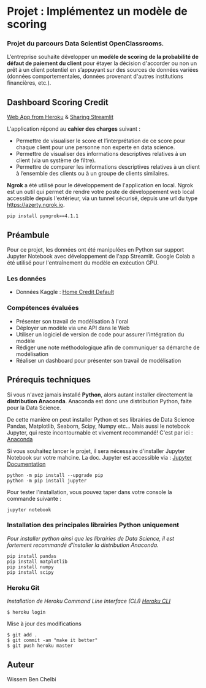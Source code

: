 # Projet : Implémentez un modèle de scoring
### Projet du parcours Data Scientist OpenClassrooms.
L’entreprise souhaite développer un **modèle de scoring de la probabilité de défaut de paiement du client** pour étayer la décision d'accorder ou non un prêt à un client potentiel en s’appuyant sur des sources de données variées (données comportementales, données provenant d'autres institutions financières, etc.).


## Dashboard Scoring Credit
[Web App from Heroku](https://bank-credit-risk.herokuapp.com/) & [Sharing Streamlit](https://share.streamlit.io/nalron/project_credit_scoring_model/app/app.py)


L'application répond au **cahier des charges** suivant :
 - Permettre de visualiser le score et l’interprétation de ce score pour chaque client pour une personne non experte en data science.
 - Permettre de visualiser des informations descriptives relatives à un client (via un système de filtre).
 - Permettre de comparer les informations descriptives relatives à un client à l’ensemble des clients ou à un groupe de clients similaires.


**Ngrok** a été utilisé pour le développement de l'application en local. Ngrok est un outil qui permet de rendre votre poste de développement web local accessible depuis l'extérieur, via un tunnel sécurisé, depuis une url du type https://azerty.ngrok.io.

```
pip install pyngrok==4.1.1
```

## Préambule
Pour ce projet, les données ont été manipulées en Python sur support Jupyter Notebook avec développement de l'app Streamlit. Google Colab a été utilisé pour l'entraînement du modèle en exécution GPU.

### Les données
 - Données Kaggle : [Home Credit Default](https://www.kaggle.com/c/home-credit-default-risk/data)

### Compétences évaluées
 - Présenter son travail de modélisation à l'oral
 - Déployer un modèle via une API dans le Web
 - Utiliser un logiciel de version de code pour assurer l’intégration du modèle
 - Rédiger une note méthodologique afin de communiquer sa démarche de modélisation
 - Réaliser un dashboard pour présenter son travail de modélisation

## Prérequis techniques
Si vous n'avez jamais installé **Python**, alors autant installer directement la **distribution Anaconda**.
Anaconda est donc une distribution Python, faite pour la Data Science.

De cette manière on peut installer Python et ses librairies de Data Science Pandas, Matplotlib, Seaborn, Scipy, Numpy etc… 
Mais aussi le notebook Jupyter, qui reste incontournable et vivement recommandé!
C'est par ici : [Anaconda](https://www.anaconda.com/download)

Si vous souhaitez lancer le projet, il sera nécessaire d'installer Jupyter Notebook sur votre mahcine. 
La doc. Jupyter est accessible via : [Jupyter Documentation](https://jupyter.readthedocs.io/en/latest/install.html) 

```
python -m pip install --upgrade pip    
python -m pip install jupyter
```

Pour tester l'installation, vous pouvez taper dans votre console la commande suivante :

```
jupyter notebook
```

### Installation des principales librairies Python uniquement
*Pour installer python ainsi que les librairies de Data Science, il est fortement recommandé d'installer la distribution Anaconda.* 

```
pip install pandas
pip install matplotlib
pip install numpy
pip install scipy
```

### Heroku Git
*Installation de Heroku Command Line Interface (CLI) [Heroku CLI](https://devcenter.heroku.com/articles/heroku-command-line)* 

```
$ heroku login
```
Mise à jour des modifications
```
$ git add .
$ git commit -am "make it better"
$ git push heroku master
```


## Auteur

Wissem Ben Chelbi
